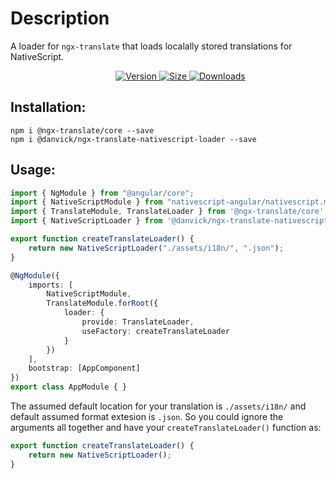 # Description
A loader for `ngx-translate` that loads localally stored translations for NativeScript.

<dir align ="center">
<a href="https://www.npmjs.com/package/@danvick/ngx-translate-nativescript-loader">
    <img src="https://img.shields.io/npm/v/@danvick/ngx-translate-nativescript-loader?logo=npm&style=for-the-badge" alt="Version">
</a>
<a href="https://www.npmjs.com/package/@danvick/ngx-translate-nativescript-loader">
	<img src="https://img.shields.io/bundlephobia/min/@danvick/ngx-translate-nativescript-loader?color=red&label=SIZE&logo=npm&style=for-the-badge", alt="Size">
</a>
<a href="https://www.npmjs.com/package/@danvick/ngx-translate-nativescript-loader">
<img src="https://img.shields.io/npm/dw/@danvick/ngx-translate-nativescript-loader?logo=npm&style=for-the-badge", alt="Downloads">
</a>
</dir>

## Installation:

 ```
npm i @ngx-translate/core --save
npm i @danvick/ngx-translate-nativescript-loader --save
 ```

## Usage:
```ts
import { NgModule } from "@angular/core";
import { NativeScriptModule } from "nativescript-angular/nativescript.module";
import { TranslateModule, TranslateLoader } from '@ngx-translate/core';
import { NativeScriptLoader } from '@danvick/ngx-translate-nativescript-loader';

export function createTranslateLoader() {
    return new NativeScriptLoader("./assets/i18n/", ".json");
}

@NgModule({
	imports: [
		NativeScriptModule,
		TranslateModule.forRoot({
			loader: {
				provide: TranslateLoader,
				useFactory: createTranslateLoader
			}
		})
	],
	bootstrap: [AppComponent]
})
export class AppModule { }
```

The assumed default location for your translation is `./assets/i18n/` and default assumed format extesion is `.json`. 
So you could ignore the arguments all together and have your `createTranslateLoader()` function as:

```ts
export function createTranslateLoader() {
    return new NativeScriptLoader();
}
```